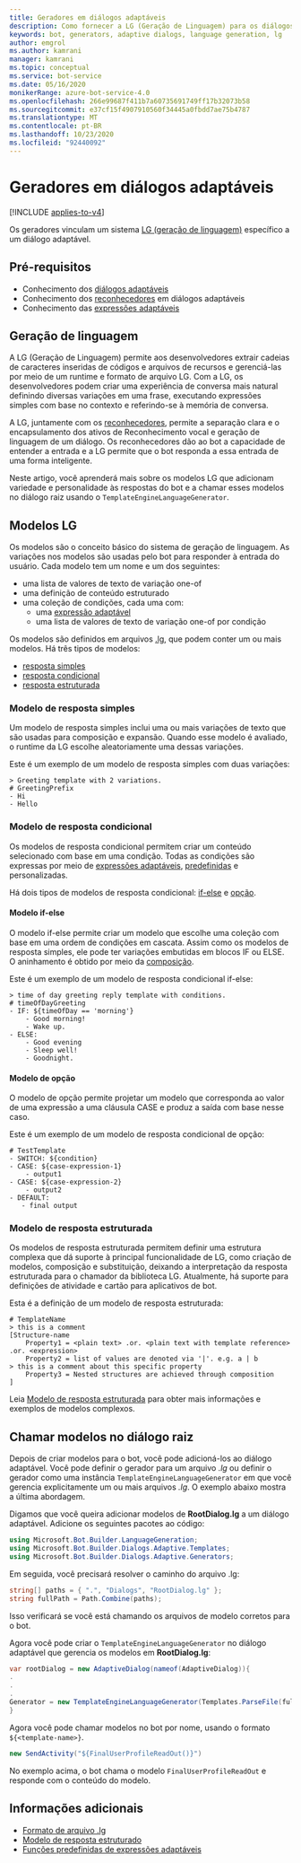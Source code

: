 ```yaml
---
title: Geradores em diálogos adaptáveis
description: Como fornecer a LG (Geração de Linguagem) para os diálogos adaptáveis usando geradores.
keywords: bot, generators, adaptive dialogs, language generation, lg
author: emgrol
ms.author: kamrani
manager: kamrani
ms.topic: conceptual
ms.service: bot-service
ms.date: 05/16/2020
monikerRange: azure-bot-service-4.0
ms.openlocfilehash: 266e99687f411b7a60735691749ff17b32073b58
ms.sourcegitcommit: e37cf15f4907910560f34445a0fbdd7ae75b4787
ms.translationtype: MT
ms.contentlocale: pt-BR
ms.lasthandoff: 10/23/2020
ms.locfileid: "92440092"
---
```

# <a name="generators-in-adaptive-dialogs"></a>Geradores em diálogos adaptáveis

[!INCLUDE [applies-to-v4](../includes/applies-to-v4-current.md)]

Os geradores vinculam um sistema [LG (geração de linguagem)](bot-builder-concept-language-generation.md) específico a um diálogo adaptável.

## <a name="prerequisites"></a>Pré-requisitos

- Conhecimento dos [diálogos adaptáveis](https://aka.ms/adaptive-dialog-concept)
- Conhecimento dos [reconhecedores](https://aka.ms/adaptive-dialog-concept-recognizers) em diálogos adaptáveis
- Conhecimento das [expressões adaptáveis](bot-builder-concept-adaptive-expressions.md)

## <a name="language-generation"></a>Geração de linguagem

A LG (Geração de Linguagem) permite aos desenvolvedores extrair cadeias de caracteres inseridas de códigos e arquivos de recursos e gerenciá-las por meio de um runtime e formato de arquivo LG. Com a LG, os desenvolvedores podem criar uma experiência de conversa mais natural definindo diversas variações em uma frase, executando expressões simples com base no contexto e referindo-se à memória de conversa.

A LG, juntamente com os [reconhecedores](https://aka.ms/adaptive-dialog-concept-recognizers), permite a separação clara e o encapsulamento dos ativos de Reconhecimento vocal e geração de linguagem de um diálogo. Os reconhecedores dão ao bot a capacidade de entender a entrada e a LG permite que o bot responda a essa entrada de uma forma inteligente.

Neste artigo, você aprenderá mais sobre os modelos LG que adicionam variedade e personalidade às respostas do bot e a chamar esses modelos no diálogo raiz usando o `TemplateEngineLanguageGenerator`.

## <a name="lg-templates"></a>Modelos LG

Os modelos são o conceito básico do sistema de geração de linguagem. As variações nos modelos são usadas pelo bot para responder à entrada do usuário. Cada modelo tem um nome e um dos seguintes:

- uma lista de valores de texto de variação one-of
- uma definição de conteúdo estruturado
- uma coleção de condições, cada uma com:
    - uma [expressão adaptável](bot-builder-concept-adaptive-expressions.md)
    - uma lista de valores de texto de variação one-of por condição

Os modelos são definidos em arquivos [.lg](../file-format/bot-builder-lg-file-format.md), que podem conter um ou mais modelos. Há três tipos de modelos:

- [resposta simples](../file-format/bot-builder-lg-file-format.md#simple-response-template)
- [resposta condicional](../file-format/bot-builder-lg-file-format.md#conditional-response-template)
- [resposta estruturada](../file-format/bot-builder-lg-file-format.md#structured-response-template)

### <a name="simple-response-template"></a>Modelo de resposta simples

Um modelo de resposta simples inclui uma ou mais variações de texto que são usadas para composição e expansão. Quando esse modelo é avaliado, o runtime da LG escolhe aleatoriamente uma dessas variações.

Este é um exemplo de um modelo de resposta simples com duas variações:

```.lg
> Greeting template with 2 variations.
# GreetingPrefix
- Hi
- Hello
```

### <a name="conditional-response-template"></a>Modelo de resposta condicional

Os modelos de resposta condicional permitem criar um conteúdo selecionado com base em uma condição. Todas as condições são expressas por meio de [expressões adaptáveis](bot-builder-concept-adaptive-expressions.md), [predefinidas](../adaptive-expressions/adaptive-expressions-prebuilt-functions.md) e personalizadas.

Há dois tipos de modelos de resposta condicional: [if-else](../file-format/bot-builder-lg-file-format.md#if-else-template) e [opção](../file-format/bot-builder-lg-file-format.md#switch-template).

#### <a name="if-else-template"></a>Modelo if-else

O modelo if-else permite criar um modelo que escolhe uma coleção com base em uma ordem de condições em cascata. Assim como os modelos de resposta simples, ele pode ter variações embutidas em blocos IF ou ELSE. O aninhamento é obtido por meio da [composição](#structured-response-template).

Este é um exemplo de um modelo de resposta condicional if-else:

```.lg
> time of day greeting reply template with conditions.
# timeOfDayGreeting
- IF: ${timeOfDay == 'morning'}
    - Good morning!
    - Wake up.
- ELSE:
    - Good evening
    - Sleep well!
    - Goodnight.
```

#### <a name="switch-template"></a>Modelo de opção

O modelo de opção permite projetar um modelo que corresponda ao valor de uma expressão a uma cláusula CASE e produz a saída com base nesse caso.

Este é um exemplo de um modelo de resposta condicional de opção:

```.lg
# TestTemplate
- SWITCH: ${condition}
- CASE: ${case-expression-1}
    - output1
- CASE: ${case-expression-2}
    - output2
- DEFAULT:
   - final output
```

### <a name="structured-response-template"></a>Modelo de resposta estruturada

Os modelos de resposta estruturada permitem definir uma estrutura complexa que dá suporte à principal funcionalidade de LG, como criação de modelos, composição e substituição, deixando a interpretação da resposta estruturada para o chamador da biblioteca LG. Atualmente, há suporte para definições de atividade e cartão para aplicativos de bot.

Esta é a definição de um modelo de resposta estruturada:

```.lg
# TemplateName
> this is a comment
[Structure-name
    Property1 = <plain text> .or. <plain text with template reference> .or. <expression>
    Property2 = list of values are denoted via '|'. e.g. a | b
> this is a comment about this specific property
    Property3 = Nested structures are achieved through composition
]
```

Leia [Modelo de resposta estruturada](../language-generation/language-generation-structured-response-template.md) para obter mais informações e exemplos de modelos complexos.

## <a name="call-templates-in-your-root-dialog"></a>Chamar modelos no diálogo raiz

Depois de criar modelos para o bot, você pode adicioná-los ao diálogo adaptável. Você pode definir o gerador para um arquivo _.lg_ ou definir o gerador como uma instância `TemplateEngineLanguageGenerator` em que você gerencia explicitamente um ou mais arquivos _.lg_. O exemplo abaixo mostra a última abordagem.

<!--### [C#](#tab/csharp)-->

Digamos que você queira adicionar modelos de **RootDialog.lg** a um diálogo adaptável. Adicione os seguintes pacotes ao código:

```csharp
using Microsoft.Bot.Builder.LanguageGeneration;
using Microsoft.Bot.Builder.Dialogs.Adaptive.Templates;
using Microsoft.Bot.Builder.Dialogs.Adaptive.Generators;

```

Em seguida, você precisará resolver o caminho do arquivo .lg:

```csharp
string[] paths = { ".", "Dialogs", "RootDialog.lg" };
string fullPath = Path.Combine(paths);
```

Isso verificará se você está chamando os arquivos de modelo corretos para o bot.

Agora você pode criar o `TemplateEngineLanguageGenerator` no diálogo adaptável que gerencia os modelos em **RootDialog.lg**:

```csharp
var rootDialog = new AdaptiveDialog(nameof(AdaptiveDialog)){
.
.
.
Generator = new TemplateEngineLanguageGenerator(Templates.ParseFile(fullPath))
}
```

Agora você pode chamar modelos no bot por nome, usando o formato `${<template-name>}`.

```csharp
new SendActivity("${FinalUserProfileReadOut()}")
```

No exemplo acima, o bot chama o modelo `FinalUserProfileReadOut` e responde com o conteúdo do modelo.

<!--### [Javascript](#tab/javascript)

Say you want to add templates from **RootDialog.lg** to an adaptive dialog. Add the following lines to your code to require the necessary packages:

```javascript
const { NumberInput, AttachmentInput, ConfirmInput, IfCondition, ActivityTemplate, AdaptiveDialog, TextInput, SendActivity, TemplateEngineLanguageGenerator, OnBeginDialog } = require('botbuilder-dialogs-adaptive');
const { Templates } = require('botbuilder-lg');
```

Resolve the path using `path.join()` and use the `Templates` constant to parse the **rootDialog.lg** file:

```javascript
const lgFile = Templates.parseFile(path.join(__dirname, 'rootDialog.lg'));
```

By joining the path you ensure that you are calling the correct template files for your bot.

Now you can create the `TemplateEngineLanguageGenerator` to manage the templates in **rootDialog.lg**:

```javascript
const rootDialog = new AdaptiveDialog(ROOT_DIALOG).configure(
.
.
.
generator: new TemplateEngineLanguageGenerator(lgFile)
```

You can now call templates in your bot by name, using the format `${<template-name>}`.

```javascript
new SendActivity('${FinalUserProfileReadOut()}')
```

In the example above, the bot calls the `FinalUserProfileReadOut` template and responds with the contents of the template.

---    -->

## <a name="additional-information"></a>Informações adicionais

- [Formato de arquivo .lg](../file-format/bot-builder-lg-file-format.md)
- [Modelo de resposta estruturado](../language-generation/language-generation-structured-response-template.md)
- [Funções predefinidas de expressões adaptáveis](../adaptive-expressions/adaptive-expressions-prebuilt-functions.md)

